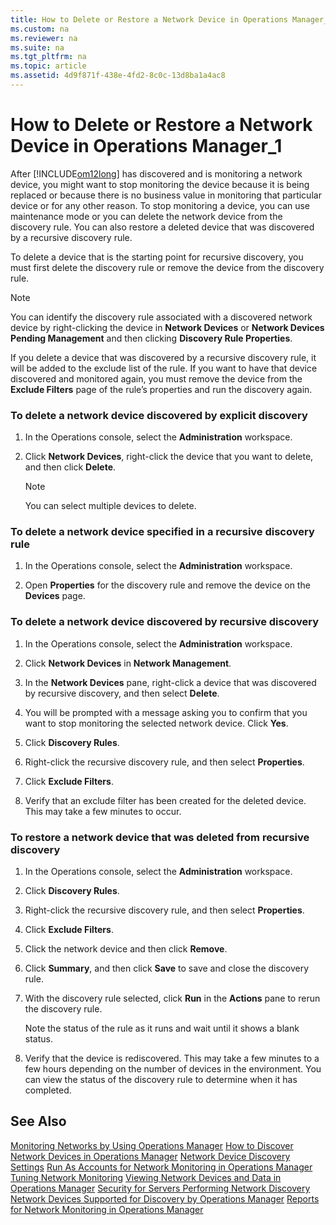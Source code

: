 ```yaml
---
title: How to Delete or Restore a Network Device in Operations Manager_1
ms.custom: na
ms.reviewer: na
ms.suite: na
ms.tgt_pltfrm: na
ms.topic: article
ms.assetid: 4d9f871f-438e-4fd2-8c0c-13d8ba1a4ac8
---
```

# How to Delete or Restore a Network Device in Operations Manager_1
After [!INCLUDE[om12long](Token/om12long_md.md)] has discovered and is monitoring a network device, you might want to stop monitoring the device because it is being replaced or because there is no business value in monitoring that particular device or for any other reason. To stop monitoring a device, you can use maintenance mode or you can delete the network device from the discovery rule. You can also restore a deleted device that was discovered by a recursive discovery rule.

To delete a device that is the starting point for recursive discovery, you must first delete the discovery rule or remove the device from the discovery rule.

> [!NOTE]
> You can identify the discovery rule associated with a discovered network device by right\-clicking the device in **Network Devices** or **Network Devices Pending Management** and then clicking **Discovery Rule Properties**.

If you delete a device that was discovered by a recursive discovery rule, it will be added to the exclude list of the rule. If you want to have that device discovered and monitored again, you must remove the device from the **Exclude Filters** page of the rule’s properties and run the discovery again.

### To delete a network device discovered by explicit discovery

1.  In the Operations console, select the **Administration** workspace.

2.  Click **Network Devices**, right\-click the device that you want to delete, and then click **Delete**.

    > [!NOTE]
    > You can select multiple devices to delete.

### To delete a network device specified in a recursive discovery rule

1.  In the Operations console, select the **Administration** workspace.

2.  Open **Properties** for the discovery rule and remove the device on the **Devices** page.

### To delete a network device discovered by recursive discovery

1.  In the Operations console, select the **Administration** workspace.

2.  Click **Network Devices** in **Network Management**.

3.  In the **Network Devices** pane, right\-click a device that was discovered by recursive discovery, and then select **Delete**.

4.  You will be prompted with a message asking you to confirm that you want to stop monitoring the selected network device. Click **Yes**.

5.  Click **Discovery Rules**.

6.  Right\-click the recursive discovery rule, and then select **Properties**.

7.  Click **Exclude Filters**.

8.  Verify that an exclude filter has been created for the deleted device. This may take a few minutes to occur.

### To restore a network device that was deleted from recursive discovery

1.  In the Operations console, select the **Administration** workspace.

2.  Click **Discovery Rules**.

3.  Right\-click the recursive discovery rule, and then select **Properties**.

4.  Click **Exclude Filters**.

5.  Click the network device and then click **Remove**.

6.  Click **Summary**, and then click **Save** to save and close the discovery rule.

7.  With the discovery rule selected, click **Run** in the **Actions** pane to rerun the discovery rule.

    Note the status of the rule as it runs and wait until it shows a blank status.

8.  Verify that the device is rediscovered. This may take a few minutes to a few hours depending on the number of devices in the environment. You can view the status of the discovery rule to determine when it has completed.

## See Also
[Monitoring Networks by Using Operations Manager](Monitoring-Networks-by-Using-Operations-Manager.md)
[How to Discover Network Devices in Operations Manager](How-to-Discover-Network-Devices-in-Operations-Manager.md)
[Network Device Discovery Settings](Network-Device-Discovery-Settings.md)
[Run As Accounts for Network Monitoring in Operations Manager](Run-As-Accounts-for-Network-Monitoring-in-Operations-Manager.md)
[Tuning Network Monitoring](Tuning-Network-Monitoring.md)
[Viewing Network Devices and Data in Operations Manager](Viewing-Network-Devices-and-Data-in-Operations-Manager.md)
[Security for Servers Performing Network Discovery](Security-for-Servers-Performing-Network-Discovery.md)
[Network Devices Supported for Discovery by Operations Manager](Network-Devices-Supported-for-Discovery-by-Operations-Manager.md)
[Reports for Network Monitoring in Operations Manager](Reports-for-Network-Monitoring-in-Operations-Manager.md)


